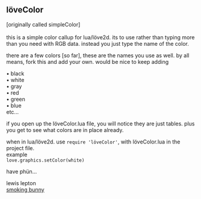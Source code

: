 löveColor
------
[originally called simpleColor]<br>
<br>this is a simple color callup for lua/löve2d. its to use rather than typing more than you need with RGB data.
instead you just type the name of the color.

there are a few colors [so far], these are the names you use as well. by all means, fork this and add your own. would be nice to keep adding

• black<br>
• white<br>
• gray<br>
• red<br>
• green<br>
• blue<br>
etc...

if you open up the löveColor.lua file, you will notice they are just tables. plus you get to see what colors are in place already.

when in lua/löve2d. use `require 'löveColor'`, with löveColor.lua in the project file.<br>example<br>
`love.graphics.setColor(white)`

have phün...

lewis lepton<br>
[smoking bunny](http://smokingbunny.net)